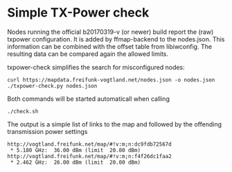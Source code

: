 Simple TX-Power check
=====================

Nodes running the official b20170319-v (or newer) build report the (raw) txpower
configuration. It is added by ffmap-backend to the nodes.json. This information
can be combined with the offset table from libiwconfig. The resulting data can
be compared again the allowed limits.

txpower-check simplifies the search for misconfigured nodes:

    curl https://mapdata.freifunk-vogtland.net/nodes.json -o nodes.json
    ./txpower-check.py nodes.json

Both commands will be started automaticall when calling

    ./check.sh

The output is a simple list of links to the map and followed by the offending
transmission power settings

    http://vogtland.freifunk.net/map/#!v:m;n:dc9fdb72567d
     * 5.180 GHz:  36.00 dBm (limit  20.00 dBm)
    http://vogtland.freifunk.net/map/#!v:m;n:f4f26dc1faa2
     * 2.462 GHz:  26.00 dBm (limit  20.00 dBm)

